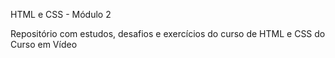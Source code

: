 HTML e CSS - Módulo 2

Repositório com estudos, desafios e exercícios do curso de HTML e CSS do Curso em Vídeo
